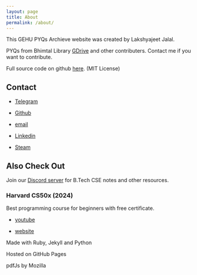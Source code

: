 ```yaml
---
layout: page
title: About
permalink: /about/
---
```


This GEHU PYQs Archieve website was created by Lakshyajeet Jalal.

PYQs from Bhimtal Library [GDrive](https://drive.google.com/drive/folders/1pRpVF6vs7-EFgUBcVXgcxmHswz1MeM7a) and other contributers. Contact me if you want to contribute.

Full source code on github [here](https://github.com/gehuhaldwani/pyqs). (MIT License)

## Contact

-   [Telegram](https://t.me/mglsj)

-   [Github](https://github.com/MG-LSJ)

-   [email](mailto:lakshyajeetjalal@duck.com)

-   [Linkedin](https://www.linkedin.com/in/lakshyajeet-jalal/)

-   [Steam](https://steamcommunity.com/id/MasterGamerLSJ/)

## Also Check Out

Join our [Discord server](https://discord.gg/u5QVwjKWWf) for B.Tech CSE notes and other resources.

### Harvard CS50x (2024)

Best programming course for beginners with free certificate.

-   [youtube](https://www.youtube.com/playlist?list=PLhQjrBD2T381WAHyx1pq-sBfykqMBI7V4)

-   [website](https://cs50.harvard.edu/x/2024/)

Made with Ruby, Jekyll and Python

Hosted on GitHub Pages

pdfJs by Mozilla
